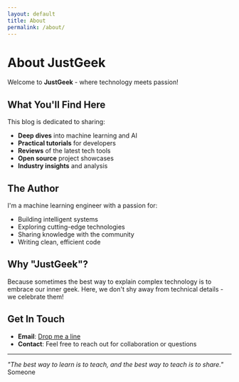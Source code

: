 ```yaml
---
layout: default
title: About
permalink: /about/
---
```


# About JustGeek

Welcome to **JustGeek** - where technology meets passion!

## What You'll Find Here

This blog is dedicated to sharing:

- **Deep dives** into machine learning and AI
- **Practical tutorials** for developers
- **Reviews** of the latest tech tools
- **Open source** project showcases
- **Industry insights** and analysis

## The Author

I'm a machine learning engineer with a passion for:
- Building intelligent systems
- Exploring cutting-edge technologies
- Sharing knowledge with the community
- Writing clean, efficient code

## Why "JustGeek"?

Because sometimes the best way to explain complex technology is to embrace our inner geek. Here, we don't shy away from technical details - we celebrate them!

## Get In Touch

- **Email**: [Drop me a line](mailto:sebastien.s@datascientest.com)
- **Contact**: Feel free to reach out for collaboration or questions

---

*"The best way to learn is to teach, and the best way to teach is to share."* Someone